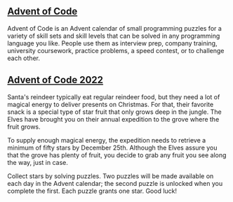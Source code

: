[Advent of Code](https://adventofcode.com/2022/about)
---
Advent of Code is an Advent calendar of small programming puzzles for a variety 
of skill sets and skill levels that can be solved in any programming language 
you like. People use them as interview prep, company training, university coursework, 
practice problems, a speed contest, or to challenge each other.

[Advent of Code 2022](https://adventofcode.com/2022/)
---

Santa's reindeer typically eat regular reindeer food, but they need a lot of 
magical energy to deliver presents on Christmas. For that, their favorite snack 
is a special type of star fruit that only grows deep in the jungle. The Elves have 
brought you on their annual expedition to the grove where the fruit grows.

To supply enough magical energy, the expedition needs to retrieve a minimum of fifty 
stars by December 25th. Although the Elves assure you that the grove has plenty of 
fruit, you decide to grab any fruit you see along the way, just in case.

Collect stars by solving puzzles. Two puzzles will be made available on each day in 
the Advent calendar; the second puzzle is unlocked when you complete the first. 
Each puzzle grants one star. Good luck!